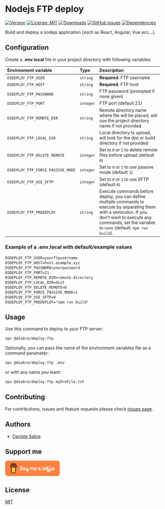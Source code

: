 # Nodejs FTP deploy

[![Version](https://img.shields.io/npm/v/@dsabre/deploy-ftp?style=for-the-badge)](https://www.npmjs.com/package/@dsabre/deploy-ftp)
[![License: MIT](https://img.shields.io/npm/l/@dsabre/deploy-ftp?registry_uri=https%3A%2F%2Fregistry.npmjs.org&style=for-the-badge)](https://github.com/dsabre/deploy-ftp/blob/main/LICENSE)
[![Downloads](https://img.shields.io/npm/dw/@dsabre/deploy-ftp?style=for-the-badge)](https://www.npmjs.com/package/@dsabre/deploy-ftp)
[![GitHub issues](https://img.shields.io/github/issues-raw/dsabre/deploy-ftp?style=for-the-badge)](https://github.com/dsabre/deploy-ftp/issues)
[![Dependencies](https://img.shields.io/librariesio/release/npm/@dsabre/deploy-ftp?style=for-the-badge)](https://www.npmjs.com/package/@dsabre/deploy-ftp)

Build and deploy a nodejs application (such as React, Angular, Vue ecc...).


## Configuration

Create a **.env.local** file in your project directory with following variables:

| Environment variable              | Type       | Description                                                                                                                                                                                                        |
| :-------------------------------- | :--------- | :----------------------------------------------------------------------------------------------------------------------------------------------------------------------------------------------------------------- |
| `DSDEPLOY_FTP_USER`               | `string`   | **Required**. FTP username                                                                                                                                                                                         |
| `DSDEPLOY_FTP_HOST`               | `string`   | **Required**. FTP host                                                                                                                                                                                             |
| `DSDEPLOY_FTP_PASSWORD`           | `string`   | FTP password (prompted if none given)                                                                                                                                                                              |
| `DSDEPLOY_FTP_PORT`               | `integer`  | FTP port (default 21)                                                                                                                                                                                              |
| `DSDEPLOY_FTP_REMOTE_DIR`         | `string`   | Remote directory name where file will be placed, will use the project directory name if not provided                                                                                                               |
| `DSDEPLOY_FTP_LOCAL_DIR`          | `string`   | Local directory to upload, will look for the dist or build directory if not provided                                                                                                                               |
| `DSDEPLOY_FTP_DELETE_REMOTE`      | `integer`  | Set to `0` or `1` to delete remote files before upload (default `0`)                                                                                                                                               |
| `DSDEPLOY_FTP_FORCE_PASSIVE_MODE` | `integer`  | Set to `0` or `1` to use passive mode (default `1`)                                                                                                                                                                |
| `DSDEPLOY_FTP_USE_SFTP`           | `integer`  | Set to `0` or `1` to use SFTP (default `0`)                                                                                                                                                                        |
| `DSDEPLOY_FTP_PREDEPLOY`          | `string`   | Execute commands before deploy, you can define multiple commands to execute by separating them with a semicolon. If you don't want to execute any commands, set the variable to `none` (default: `npm run build`). |

### Example of a .env.local with default/example values
```dotenv
DSDEPLOY_FTP_USER=yourftpusername
DSDEPLOY_FTP_HOST=host.example.xyz
DSDEPLOY_FTP_PASSWORD=yourpassword
DSDEPLOY_FTP_PORT=21
DSDEPLOY_FTP_REMOTE_DIR=remote-directory
DSDEPLOY_FTP_LOCAL_DIR=dist
DSDEPLOY_FTP_DELETE_REMOTE=0
DSDEPLOY_FTP_FORCE_PASSIVE_MODE=1
DSDEPLOY_FTP_USE_SFTP=0
DSDEPLOY_FTP_PREDEPLOY="npm run build"
```


## Usage

Use this command to deploy to your FTP server:

```bash
npx @dsabre/deploy-ftp
```

Optionally, you can pass the name of the environment variables file as a command parameter:

```bash
npx @dsabre/deploy-ftp .env
```

or with any name you want:

```bash
npx @dsabre/deploy-ftp myEnvFile.txt
```


## Contributing

For contributions, issues and feature requests please check [issues page](https://github.com/dsabre/deploy-ftp/issues).


## Authors

- [Daniele Sabre](https://github.com/dsabre)


## Support me
<a href="https://www.buymeacoffee.com/daniele.sabre" target="_blank">
  <img src="https://raw.githubusercontent.com/dsabre/dsabre/main/images/bmc.png" alt="Buy Me a Coffee" title="Buy Me a Coffee" height="50" />
</a>


## License

[MIT](https://choosealicense.com/licenses/mit/)
